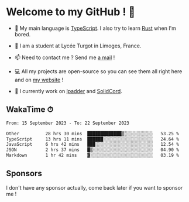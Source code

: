 # Welcome to my GitHub ! 🌃

- 🔭 My main language is [TypeScript](https://www.typescriptlang.org/). I also try to learn [Rust](https://www.rust-lang.org/) when I'm bored. 

- 🌱 I am a student at Lycée Turgot in Limoges, France.

- 📫 Need to contact me ? Send me <a href="mailto:mikkel@milescode.dev">a mail</a> !

- 💻 All my projects are open-source so you can see them all right here and on <a href="https://www.vexcited.ml">my website</a> !

- 👀 I currently work on [lpadder](https://github.com/Vexcited/lpadder) and [SolidCord](https://github.com/Vexcited/SolidCord).

## WakaTime ⏱

<!--START_SECTION:waka-->

```txt
From: 15 September 2023 - To: 22 September 2023

Other          28 hrs 30 mins  █████████████▒░░░░░░░░░░░   53.25 %
TypeScript     13 hrs 11 mins  ██████░░░░░░░░░░░░░░░░░░░   24.64 %
JavaScript     6 hrs 42 mins   ███░░░░░░░░░░░░░░░░░░░░░░   12.54 %
JSON           2 hrs 37 mins   █▒░░░░░░░░░░░░░░░░░░░░░░░   04.90 %
Markdown       1 hr 42 mins    ▓░░░░░░░░░░░░░░░░░░░░░░░░   03.19 %
```

<!--END_SECTION:waka-->

## Sponsors

I don't have any sponsor actually, come back later if you want to sponsor me !
